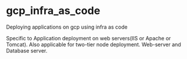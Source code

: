 # gcp_infra_as_code
Deploying applications on gcp using infra as code

Specific to Application deployment on web servers(IIS or Apache or Tomcat).
Also applicable for two-tier node deployment. Web-server and Database server.
